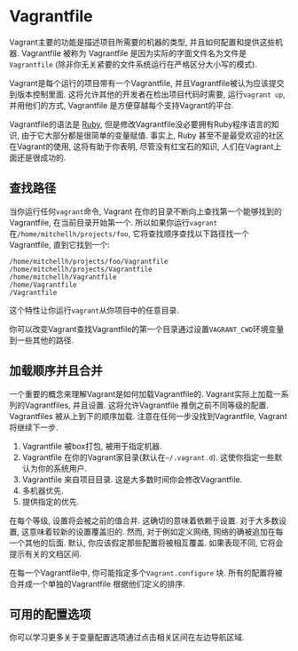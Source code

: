 Vagrantfile
====================

Vagrant主要的功能是描述项目所需要的机器的类型, 并且如何配置和提供这些机器. Vagrantfile 被称为 Vagrantfile 是因为实际的字面文件名为文件是 `Vagrantfile` (除非你无关紧要的文件系统运行在严格区分大小写的模式).

Vagrant是每个运行的项目带有一个Vagrantfile, 并且Vagrantfile被认为应该提交到版本控制里面. 这将允许其他的开发者在检出项目代码时需要, 运行`vagrant up`, 并用他们的方式, Vagrantfile 是方便穿越每个支持Vagrant的平台.

Vagrantfile的语法是 [Ruby](), 但是修改Vagrantfile没必要拥有Ruby程序语言的知识, 由于它大部分都是很简单的变量赋值. 事实上, Ruby 甚至不是最受欢迎的社区在Vagrant的使用, 这将有助于你表明, 尽管没有红宝石的知识, 人们在Vagrant上面还是很成功的. 

查找路径
----------------

当你运行任何`vagrant`命令, Vagrant 在你的目录不断向上查找第一个能够找到的 Vagrantfile, 在当前目录开始第一个. 所以如果你运行`vagrant`在`/home/mitchellh/projects/foo`, 它将查找顺序查找以下路径找一个Vagrantfile, 直到它找到一个:

```
/home/mitchellh/projects/foo/Vagrantfile
/home/mitchellh/projects/Vagrantfile
/home/mitchellh/Vagrantfile
/home/Vagrantfile
/Vagrantfile
```

这个特性让你运行`vagrant`从你项目中的任意目录.

你可以改变Vagrant查找Vagrantfile的第一个目录通过设置`VAGRANT_CWD`环境变量到一些其他的路径.

加载顺序并且合并
-------------------

一个重要的概念来理解Vagrant是如何加载Vagrantfile的. Vagrant实际上加载一系列的Vagrantfiles, 并且设置. 这将允许Vagrantfile 推倒之前不同等级的配置. Vagrantfiles 被从上到下的顺序加载. 注意在任何一步没找到Vagrantfile, Vagrant将继续下一步.

1. Vagrantfile 被box打包, 被用于指定机器.
2. Vagrantfile 在你的Vagrant家目录(默认在`~/.vagrant.d`). 这使你指定一些默认为你的系统用户.
3. Vagrantfile 来自项目目录. 这是大多数时间你会修改Vagrantfile.
4. 多机器优先.
5. 提供指定的优先.

在每个等级, 设置将会被之前的值合并. 这确切的意味着依赖于设置. 对于大多数设置, 这意味着较新的设置覆盖旧的. 然而, 对于例如定义网络, 网络的确被追加在每一个其他的后面. 默认, 你应该假定那些配置将被相互覆盖. 如果表现不同, 它将会提示有关的文档区间.

在每一个Vagrantfile中, 你可能指定多个`Vagrant.configure` 块. 所有的配置将被合并成一个单独的Vagrantfile 根据他们定义的排序.

可用的配置选项
------------------

你可以学习更多关于变量配置选项通过点击相关区间在左边导航区域.

